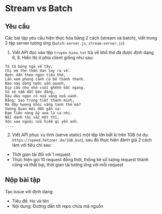 # Stream vs Batch

## Yêu cầu

Các bài tập yêu cầu hiện thực hóa bằng 2 cách (stream và batch), viết trong 2 tệp server tương ứng (`batch-server.js`, `stream-server.js`)

1. Viết API đọc vào tệp `truyen-kieu.txt` trả về khổ thơ đã được định dạng 6, 8. Hiển thị ở phía client giống như sau:
```
Tà tà bóng ngả về tây,
Chị em thơ thẩn dan tay ra về.
Bước dần theo ngọn tiểu khê,
Lần xem phong cảnh có bề thanh thanh.
Nao nao dòng nước uốn quanh,
Dịp cầu nho nhỏ cuối ghềnh bắc ngang.
Sè sè nấm đất bên đàng,
Dàu dàu ngọn cỏ nửa vàng nửa xanh.
Rằng: Sao trong tiết thanh minh,
Mà đây hương khói vắng tanh thế mà?
Vương Quan mới dẫn gần xa:
Đạm Tiên nàng ấy xưa là ca nhi.
Nổi danh tài sắc một thì,
Xôn xao ngoài cửa hiếm gì yến anh.
....
```

2. Viết API phục vụ tĩnh (serve static) một tệp lớn bất kì trên 1GB (ví dụ: `https://speed.hetzner.de/1GB.bin`), sau đó thực hiện đánh giá 2 cách làm với tiêu chí sau:
- Thời gian tải đối với 1 request
- Thực hiện gọi 10 request đồng thời, thống kê số lượng request thành công và thất bại, thời gian tải tương ứng với mỗi request

## Nộp bài tập

Tạo issue với định dạng: 
- Tiêu đề: Họ và tên
- Nội dung: Đường dẫn tới repo chứa mã nguồn